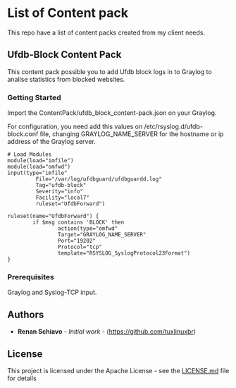 # List of Content pack

This repo have a list of content packs created from my client needs.

## Ufdb-Block Content Pack

This content pack possible you to add Ufdb block logs in to Graylog to analise statistics from blocked websites.

### Getting Started

Import the ContentPack/ufdb_block_content-pack.json on your Graylog.

For configuration, you need add this values on /etc/rsyslog.d/ufdb-block.conf file, changing GRAYLOG_NAME_SERVER for the hostname or ip address of the Graylog server.

```
# Load Modules
module(load="imfile")
module(load="omfwd")
input(type="imfile"
         File="/var/log/ufdbguard/ufdbguardd.log"
         Tag="ufdb-block"
         Severity="info"
         Facility="local7"
         ruleset="UfdbForward")

ruleset(name="UfdbForward") {
        if $msg contains 'BLOCK' then
                action(type="omfwd"
                Target="GRAYLOG_NAME_SERVER"
                Port="19202"
                Protocol="tcp"
                template="RSYSLOG_SyslogProtocol23Format")
}
```
### Prerequisites

Graylog and Syslog-TCP input.

## Authors

* **Renan Schiavo** - *Initial work* - (https://github.com/tuxlinuxbr)

## License

This project is licensed under the Apache License - see the [LICENSE.md](LICENSE.md) file for details
